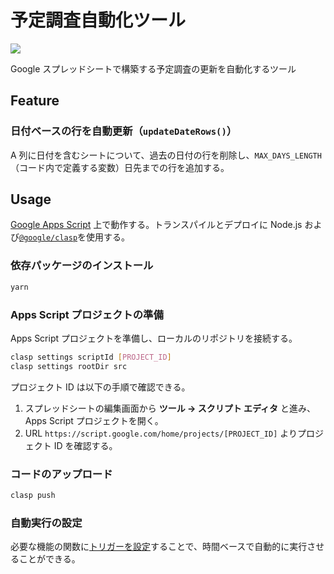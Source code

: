 # 予定調査自動化ツール

![](https://img.shields.io/badge/tsukuba-neu-blue?style=flat-square)

Google スプレッドシートで構築する予定調査の更新を自動化するツール

## Feature

### 日付ベースの行を自動更新（`updateDateRows()`）

A 列に日付を含むシートについて、過去の日付の行を削除し、`MAX_DAYS_LENGTH`（コード内で定義する変数）日先までの行を追加する。

## Usage

[Google Apps Script](https://developers.google.com/apps-script?hl=ja) 上で動作する。トランスパイルとデプロイに Node.js および[`@google/clasp`](https://github.com/google/clasp)を使用する。

### 依存パッケージのインストール

```sh
yarn
```

### Apps Script プロジェクトの準備

Apps Script プロジェクトを準備し、ローカルのリポジトリを接続する。

```sh
clasp settings scriptId [PROJECT_ID]
clasp settings rootDir src
```

プロジェクト ID は以下の手順で確認できる。

1. スプレッドシートの編集画面から **ツール -> スクリプト エディタ** と進み、Apps Script プロジェクトを開く。
2. URL `https://script.google.com/home/projects/[PROJECT_ID]` よりプロジェクト ID を確認する。

### コードのアップロード

```sh
clasp push
```

### 自動実行の設定

必要な機能の関数に[トリガーを設定](https://developers.google.com/apps-script/guides/triggers/installable#managing_triggers_manually)することで、時間ベースで自動的に実行させることができる。
